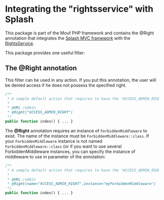 Integrating the "rightsservice" with Splash
===========================================

This package is part of the Mouf PHP framework and contains the @Right annotation that integrates the [Splash MVC framework](http://mouf-php.com/packages/mouf/mvc.splash/index.md) with the [RightsService](http://mouf-php.com/packages/mouf/security.rightsservice/README.md).

This package provides one useful filter:

The <b>@Right</b> annotation
------------------------------------

This filter can be used in any action. If you put this annotation, the user will be denied access
if he does not possess the specified right.

```php
/**
 * A sample default action that requires to have the "ACCESS_ADMIN_RIGHT" right.
 *
 * @URL /admin
 * @Right("ACCESS_ADMIN_RIGHT")
 */
public function index() { ... }
```

The <b>@Right</b> annotation requires an instance of `ForbiddenMiddleware` to exist. The name of the instance must be `ForbiddenMiddleware::class`.
If your `ForbiddenMiddleware` instance is not named `ForbiddenMiddleware::class` (or if you want to use several ForbiddenMiddleware instances,
you can specify the instance of middleware to use in parameter of the annotation:

```php
/**
 * A sample default action that requires to have the "ACCESS_ADMIN_RIGHT" right.
 *
 * @URL /admin
 * @Right(name="ACCESS_ADMIN_RIGHT",instance="myForbiddenMiddleware")
 */
public function index() { ... }
```
